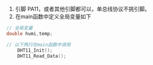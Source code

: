 1. 引脚 PA11，或者其他引脚都可以，单总线协议不挑引脚。
2. 在main函数中定义全局变量如下

```c
// 全局变量
double humi,temp;

// 以下两行在main函数中调用
	DHT11_Init();
	DHT11_Read_Data();

```
